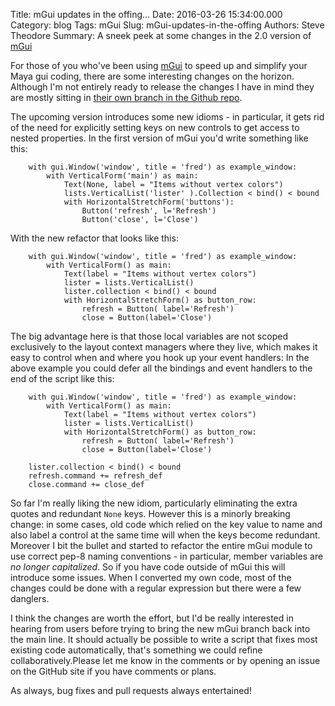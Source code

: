 Title: mGui updates in the offing...
Date: 2016-03-26 15:34:00.000
Category: blog
Tags: mGui
Slug: mGui-updates-in-the-offing
Authors: Steve Theodore
Summary: A sneek peek at some changes in the 2.0 version of [mGui](https://github.com/theodox/mGui)

For those of you who've been using [mGui](https://github.com/theodox/mGui) to speed up and simplify your Maya gui coding, there are some interesting changes on the horizon. Although I'm not entirely ready to release the changes I have in mind they are mostly sitting in [their own branch in the Github repo](https://github.com/theodox/mGui/tree/remove_keys). 

The upcoming version introduces some new idioms - in particular, it gets rid of the need for explicitly setting keys on new controls to get access to nested properties. In the first version of mGui you'd write something like this:
    
    
        with gui.Window('window', title = 'fred') as example_window:  
            with VerticalForm('main') as main:  
                Text(None, label = "Items without vertex colors")  
                lists.VerticalList('lister' ).Collection < bind() < bound    
                with HorizontalStretchForm('buttons'):  
                    Button('refresh', l='Refresh')  
                    Button('close', l='Close')  
    

With the new refactor that looks like this:
    
    
        with gui.Window('window', title = 'fred') as example_window:  
            with VerticalForm() as main:  
                Text(label = "Items without vertex colors")  
                lister = lists.VerticalList()  
                lister.collection < bind() < bound    
                with HorizontalStretchForm() as button_row:  
                    refresh = Button( label='Refresh')  
                    close = Button(label='Close')  
    

The big advantage here is that those local variables are not scoped exclusively to the layout context managers where they live, which makes it easy to control when and where you hook up your event handlers: In the above example you could defer all the bindings and event handlers to the end of the script like this:
    
    
        with gui.Window('window', title = 'fred') as example_window:  
            with VerticalForm() as main:  
                Text(label = "Items without vertex colors")  
                lister = lists.VerticalList()  
                with HorizontalStretchForm() as button_row:  
                    refresh = Button( label='Refresh')  
                    close = Button(label='Close')  
      
        lister.collection < bind() < bound  
        refresh.command += refresh_def  
        close.command += close_def  
    

So far I'm really liking the new idiom, particularly eliminating the extra quotes and redundant `None` keys. However this is a minorly breaking change: in some cases, old code which relied on the key value to name and also label a control at the same time will when the keys become redundant. Moreover I bit the bullet and started to refactor the entire mGui module to use correct pep-8 naming conventions - in particular, member variables are _no longer capitalized_. So if you have code outside of mGui this will introduce some issues. When I converted my own code, most of the changes could be done with a regular expression but there were a few danglers.

I think the changes are worth the effort, but I'd be really interested in hearing from users before trying to bring the new mGui branch back into the main line. It should actually be possible to write a script that fixes most existing code automatically, that's something we could refine collaboratively.Please let me know in the comments or by opening an issue on the GitHub site if you have comments or plans. 

As always, bug fixes and pull requests always entertained!

